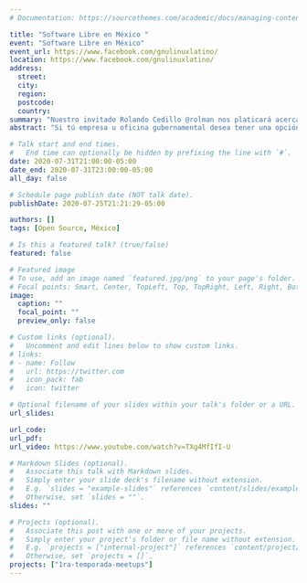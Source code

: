 ```yaml
---
# Documentation: https://sourcethemes.com/academic/docs/managing-content/

title: "Software Libre en México "
event: "Software Libre en México"
event_url: https://www.facebook.com/gnulinuxlatino/
location: https://www.facebook.com/gnulinuxlatino/
address:
  street:
  city:
  region:
  postcode:
  country:
summary: "Nuestro invitado Rolando Cedillo @rolman nos platicará acerca del Estado actual del Software Libre en México.‬"
abstract: "Si tú empresa u oficina gubernamental desea tener una opción segura y escalable esta charla te interesará.‬ La transmisión será a través de nuestra página de Facebook"

# Talk start and end times.
#   End time can optionally be hidden by prefixing the line with `#`.
date: 2020-07-31T21:00:00-05:00
date_end: 2020-07-31T23:00:00-05:00
all_day: false

# Schedule page publish date (NOT talk date).
publishDate: 2020-07-25T21:21:29-05:00

authors: []
tags: [Open Source, México]

# Is this a featured talk? (true/false)
featured: false

# Featured image
# To use, add an image named `featured.jpg/png` to your page's folder.
# Focal points: Smart, Center, TopLeft, Top, TopRight, Left, Right, BottomLeft, Bottom, BottomRight.
image:
  caption: ""
  focal_point: ""
  preview_only: false

# Custom links (optional).
#   Uncomment and edit lines below to show custom links.
# links:
# - name: Follow
#   url: https://twitter.com
#   icon_pack: fab
#   icon: twitter

# Optional filename of your slides within your talk's folder or a URL.
url_slides:

url_code:
url_pdf:
url_video: https://www.youtube.com/watch?v=TXg4MfIfI-U

# Markdown Slides (optional).
#   Associate this talk with Markdown slides.
#   Simply enter your slide deck's filename without extension.
#   E.g. `slides = "example-slides"` references `content/slides/example-slides.md`.
#   Otherwise, set `slides = ""`.
slides: ""

# Projects (optional).
#   Associate this post with one or more of your projects.
#   Simply enter your project's folder or file name without extension.
#   E.g. `projects = ["internal-project"]` references `content/project/deep-learning/index.md`.
#   Otherwise, set `projects = []`.
projects: ["1ra-temporada-meetups"]
---
```

